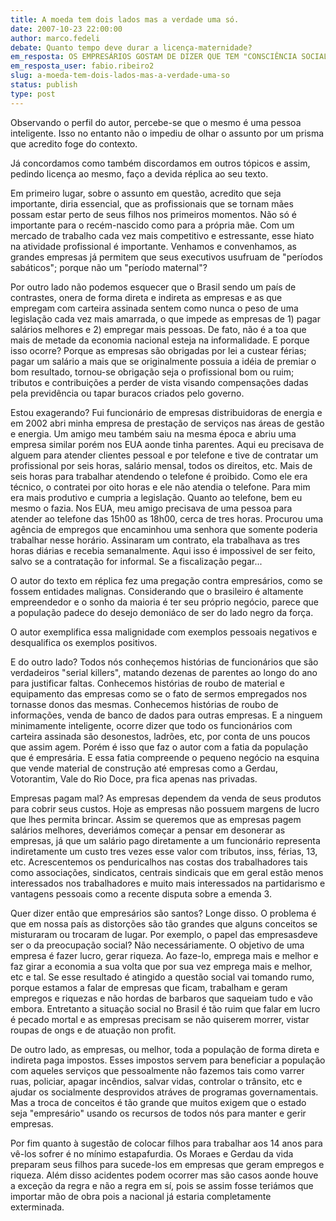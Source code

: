 ```yaml
---
title: A moeda tem dois lados mas a verdade uma só.
date: 2007-10-23 22:00:00
author: marco.fedeli
debate: Quanto tempo deve durar a licença-maternidade?
em_resposta: OS EMPRESÁRIOS GOSTAM DE DIZER QUE TEM "CONSCIÊNCIA SOCIAL", ENTÃO DEVEM ARCAR COM AS CONSEQÜENCIAS
em_resposta_user: fabio.ribeiro2
slug: a-moeda-tem-dois-lados-mas-a-verdade-uma-so
status: publish 
type: post
---
```


Observando o perfil do autor, percebe-se que o mesmo é uma pessoa inteligente. Isso no entanto não o impediu de olhar o assunto por um prisma que acredito foge do contexto.  

Já concordamos como também discordamos em outros tópicos e assim, pedindo licença ao mesmo, faço a devida réplica ao seu texto.  

Em primeiro lugar, sobre o assunto em questão, acredito que seja importante, diria essencial, que as profissionais que se tornam mães possam estar perto de seus filhos nos primeiros momentos. Não só é importante para o recém-nascido como para a própria mãe. Com um mercado de trabalho cada vez mais competitivo e estressante, esse hiato na atividade profissional é importante. Venhamos e convenhamos, as grandes empresas já permitem que seus executivos usufruam de "períodos sabáticos"; porque não um "período maternal"?  

Por outro lado não podemos esquecer que o Brasil sendo um país de contrastes, onera de forma direta e indireta as empresas e as que empregam com carteira assinada sentem como nunca o peso de uma legislação cada vez mais amarrada, o que impede as empresas de 1) pagar salários melhores e 2) empregar mais pessoas. De fato, não é a toa que mais de metade da economia nacional esteja na informalidade. E porque isso ocorre? Porque as empresas são obrigadas por lei a custear férias; pagar um salário a mais que se originalmente possuia a idéia de premiar o bom resultado, tornou-se obrigação seja o profissional bom ou ruim; tributos e contribuições a perder de vista visando compensações dadas pela previdência ou tapar buracos criados pelo governo.  

Estou exagerando? Fui funcionário de empresas distribuidoras de energia e em 2002 abri minha empresa de prestação de serviços nas áreas de gestão e energia. Um amigo meu também saiu na mesma época e abriu uma empresa similar porém nos EUA aonde tinha parentes. Aqui eu precisava de alguem para atender clientes pessoal e por telefone e tive de contratar um profissional por seis horas, salário mensal, todos os direitos, etc. Mais de seis horas para trabalhar atendendo o telefone é proibido. Como ele era técnico, o contratei por oito horas e ele não atendia o telefone. Para mim era mais produtivo e cumpria a legislação. Quanto ao telefone, bem eu mesmo o fazia. Nos EUA, meu amigo precisava de uma pessoa para atender ao telefone das 15h00 as 18h00, cerca de tres horas. Procurou uma agência de empregos que encaminhou uma senhora que somente poderia trabalhar nesse horário. Assinaram um contrato, ela trabalhava as tres horas diárias e recebia semanalmente. Aqui isso é impossivel de ser feito, salvo se a contratação for informal. Se a fiscalização pegar...  

O autor do texto em réplica fez uma pregação contra empresários, como se fossem entidades malignas. Considerando que o brasileiro é altamente empreendedor e o sonho da maioria é ter seu próprio negócio, parece que a população padece do desejo demoniáco de ser do lado negro da força.  

O autor exemplifica essa malignidade com exemplos pessoais negativos e desqualifica os exemplos positivos.  

E do outro lado? Todos nós conheçemos histórias de funcionários que são verdadeiros "serial killers", matando dezenas de parentes ao longo do ano para justificar faltas. Conhecemos histórias de roubo de material e equipamento das empresas como se o fato de sermos empregados nos tornasse donos das mesmas. Conhecemos histórias de roubo de informações, venda de banco de dados para outras empresas. E a ninguem minimamente inteligente, ocorre dizer que todo os funcionários com carteira assinada são desonestos, ladrões, etc, por conta de uns poucos que assim agem. Porém é isso que faz o autor com a fatia da população que é empresária. E essa fatia compreende o pequeno negócio na esquina que vende material de construção até empresas como a Gerdau, Votorantim, Vale do Rio Doce, pra fica apenas nas privadas.  

Empresas pagam mal? As empresas dependem da venda de seus produtos para cobrir seus custos. Hoje as empresas não possuem margens de lucro que lhes permita brincar. Assim se queremos que as empresas pagem salários melhores, deveriámos começar a pensar em desonerar as empresas, já que um salário pago diretamente a um funcionário representa indiretamente um custo tres vezes esse valor com tributos, inss, férias, 13, etc. Acrescentemos os penduricalhos nas costas dos trabalhadores tais como associações, sindicatos, centrais sindicais que em geral estão menos interessados nos trabalhadores e muito mais interessados na partidarismo e vantagens pessoais como a recente disputa sobre a emenda 3.  

Quer dizer então que empresários são santos? Longe disso. O problema é que em nossa país as distorções são tão grandes que alguns conceitos se misturaram ou trocaram de lugar. Por exemplo, o papel das empresasdeve ser o da preocupação social? Não necessáriamente. O objetivo de uma empresa é fazer lucro, gerar riqueza. Ao faze-lo, emprega mais e melhor e faz girar a economia a sua volta que por sua vez emprega mais e melhor, etc e tal. Se esse resultado é atingido a questão social vai tomando rumo, porque estamos a falar de empresas que ficam, trabalham e geram empregos e riquezas e não hordas de barbaros que saqueiam tudo e vão embora. Entretanto a situação social no Brasil é tão ruim que falar em lucro é pecado mortal e as empresas precisam se não quiserem morrer, vistar roupas de ongs e de atuação non profit.  

De outro lado, as empresas, ou melhor, toda a população de forma direta e indireta paga impostos. Esses impostos servem para beneficiar a população com aqueles serviços que pessoalmente não fazemos tais como varrer ruas, policiar, apagar incêndios, salvar vidas, controlar o trânsito, etc e ajudar os socialmente desprovidos atráves de programas governamentais. Mas a troca de conceitos é tão grande que muitos exigem que o estado seja "empresário" usando os recursos de todos nós para manter e gerir empresas.  

Por fim quanto à sugestão de colocar filhos para trabalhar aos 14 anos para vê-los sofrer é no mínimo estapafurdia. Os Moraes e Gerdau da vida preparam seus filhos para sucede-los em empresas que geram empregos e riqueza. Além disso acidentes podem ocorrer mas são casos aonde houve a exceção da regra e não a regra em sí, pois se assim fosse teriámos que importar mão de obra pois a nacional já estaria completamente exterminada.
